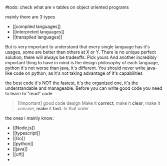 #todo: check what are v tables on object oriented programs


mainly there are 3 types
- [[compiled languages]]
- [[interpreted languages]]
- [[transpiled languages]]

But is very important to understand that every single language has it's usages, some are better than others at X or Y. There is no unique perfect solution, there will always be tradeoffs. Pick yours 
And another incredibly important thing to have in mind is the design philosophy of each language, python it's not worse than java, it's different. You should never write java-like code on python, as it's not taking advantage of it's capabilities

the best code it's NOT the fastest, it's the organized one, it's the understandable and manageable. Before you can write good code you need to learn to "read" code

>[!important] good code design
>Make it **correct**, make it **clear**, make it concise, **make** it **fast**. In that order 
>

the ones i mainly know:

- [[Node.js]]
- [[typescript]]
- [[Go]]
- [[python]]
- [[java]]
- [[c#]]
- 
